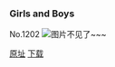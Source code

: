 ### Girls and Boys
No.1202
![图片不见了~~~](https://imgs.xkcd.com/comics/girls_and_boys.png)

[原址](https://xkcd.com//1202) [下载](https://imgs.xkcd.com/comics/girls_and_boys.png)

